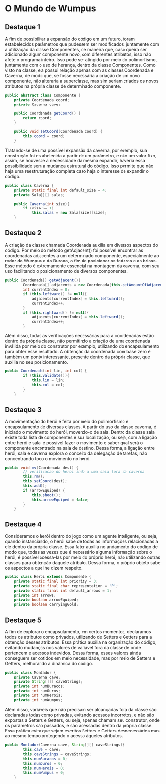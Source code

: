 # O Mundo de Wumpus

## Destaque 1

A fim de possibilitar a expansão do código em um futuro, foram estabelecidos parâmetros que pudessem ser modificados, juntamente com a utilização da classe Componentes, de maneira que, caso queira ser adicionado algum componente novo, com diferentes atributos, isso não afete o programa inteiro. Isso pode ser atingido por meio do polimorfismo, juntamente com o uso de herança, dentro da classe Componentes. Como visto na classe, ela possui relação apenas com as classes Coordenada e Caverna, de modo que, se fosse necessária a criação de um novo componente, não alteraria a superclasse, mas sim seriam criados os novos atributos na própria classe de determinado componente.
```java
public abstract class Componente {
    private Coordenada coord;
    private Caverna cave;

    public Coordenada getCoord() {
        return coord;
    }

    public void setCoord(Coordenada coord) {
        this.coord = coord;
    }
```
Tratando-se de uma possível expansão da caverna, por exemplo, sua construção foi estabelecida a partir de um parâmetro, e não um valor fixo, assim, se houvesse a necessidade da mesma expandir, haveria essa possibilidade sem a mudança estrutural do código. Isso permite que não haja uma reestruturação completa caso haja o interesse de expandir o código.
```java
public class Caverna {
    private static final int default_size = 4;
    private Sala[][] salas;

    public Caverna(int size){
        if (size >= 1)
            this.salas = new Sala[size][size];
    }
```

## Destaque 2

A criação da classe chamada Coordenada auxilia em diversos aspectos do código. Por meio do método getAdjacent() foi possível encontrar as coordenadas adjacentes a um determinado componente, especialmente ao redor do Wumpus e do Buraco, a fim de posicionar os fedores e as brisas. Esse método é extremamente essencial na montagem da caverna, com seu uso facilitando o posicionamento de diversos componentes.
```java
public Coordenada[] getAdjacent(){
        Coordenada[] adjacents = new Coordenada[this.getAmountOfAdjacent()];
        int currentIndex = 0;        
        if (this.leftward() != null){
            adjacents[currentIndex] = this.leftward();
            currentIndex++;
        }
        if (this.rightward() != null){
            adjacents[currentIndex] = this.leftward();
            currentIndex++;
        }
```

Além disso, todas as verificações necessárias para a coordenadas estão dentro da própria classe, não permitindo a criação de uma coordenada inválida por meio do construtor por exemplo, utilizando do encapsulamento para obter esse resultado. A obtenção da coordenada com base zero é também um ponto interessante, presente dentro da própria classe, que auxilia no seu posicionamento.
```java
public Coordenada(int lin, int col) {
        if (this.validate()){
            this.lin = lin;
            this.col = col;
        }
    }
```

## Destaque 3
A movimentação do herói é feita por meio do polimorfismo e encapsulamento de diversas classes. A partir do uso da classe caverna, é iniciado o movimento do herói, movendo-o de sala. Dentro da classe sala existe toda lista de componentes e sua localização, ou seja, com a ligação entre herói e sala, é possível fazer o movimento e saber qual será o componente encontrado na sala de destino. Dessa forma, a ligação entre herói, sala e caverna explora o conceito da delegação de tarefas, não concentrando todo o movimento no herói.
```java
public void mv(Coordenada dest) {
        // verificacao do heroi indo a uma sala fora da caverna
        this.rm();
        this.setCoord(dest);
        this.add();
        if (arrowEquiped) {
            this.shoot();
            this.arrowEquiped = false;
        }
    }
```

## Destaque 4
Consideramos o herói dentro do jogo como um agente inteligente, ou seja, quando instanciando, o herói sabe de todas as informações relacionadas a ele dentro da própria classe. Essa fator auxilia no andamento do código de modo que, todas as vezes que é necessário alguma informação sobre o herói, é possível acessa-las por meio do próprio herói, não utilizando outras classes para obtenção daquele atributo. Dessa forma, o próprio objeto sabe os aspectos a que lhe dizem respeito.
```java
public class Heroi extends Componente {
    private static final int priority = 3;
    private static final char representation = 'P';
    private static final int default_arrows = 1;
    private int arrows;
    private boolean arrowEquiped;
    private boolean carryingGold;
```

## Destaque 5
A fim de explorar o encapsulamento, em certos momentos, declaramos todos os atributos como privados, utilizando de Setters e Getters para a obtenção desses atributos. Essa prática auxilia na organização do código, evitando mudanças nos valores de variável fora da classe de onde pertencem e acessos indevidos. Dessa forma, esses valores ainda conseguem ser obtidos em meio necessidade, mas por meio de Setters e Getters, melhorando a dinâmica do código.
```java
public class Montador {
    private Caverna cave;
    private String[][] caveStrings;
    private int numBuracos;
    private int numOuros;
    private int numHerois;
    private int numWumpus;
```
Além disso, variáveis que não precisam ser alcançadas fora da classe são declaradas todas como privadas, evitando acessos incorretos, e não são expostas a Setters e Getters, ou seja, apenas chamam seu construtor, onde os parâmetros são passados, e são acessadas dentro da própria classe. Essa prática evita que sejam escritos Setters e Getters desnecessários mas ao mesmo tempo protegendo o acesso àqueles atributos.
```java
public Montador(Caverna cave, String[][] caveStrings){
        this.cave = cave;
        this.caveStrings = caveStrings;
        this.numBuracos = 0;
        this.numOuros = 0;
        this.numHerois = 0;
        this.numWumpus = 0;
    }
```